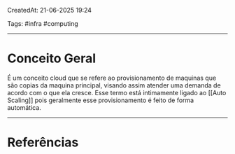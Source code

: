 CreatedAt: 21-06-2025 19:24

Tags: #infra #computing 

---
# Conceito Geral
É um conceito cloud que se refere ao provisionamento de maquinas que são copias da maquina principal, visando assim atender uma demanda de acordo com o que ela cresce.
Esse termo está intimamente ligado ao [[Auto Scaling]] pois geralmente esse provisionamento é feito de forma automática.

---
# Referências
